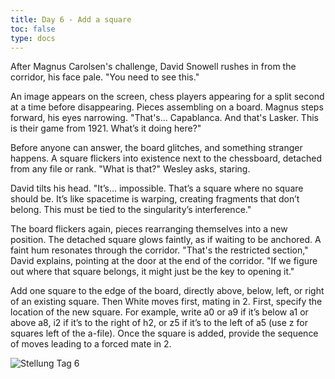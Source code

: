 ```yaml
---
title: Day 6 - Add a square
toc: false
type: docs
---
```



After Magnus Carolsen's challenge, David Snowell rushes in from the corridor, his face pale. "You need to see this."

An image appears on the screen, chess players appearing for a split second at a time before disappearing. Pieces assembling on a board. Magnus steps forward, his eyes narrowing. "That's... Capablanca. And that's Lasker. This is their game from 1921. What’s it doing here?"

Before anyone can answer, the board glitches, and something stranger happens. A square flickers into existence next to the chessboard, detached from any file or rank. "What is that?" Wesley asks, staring.

David tilts his head. "It’s... impossible. That’s a square where no square should be. It’s like spacetime is warping, creating fragments that don’t belong. This must be tied to the singularity’s interference."

The board flickers again, pieces rearranging themselves into a new position. The detached square glows faintly, as if waiting to be anchored. A faint hum resonates through the corridor. "That's the restricted section," David explains, pointing at the door at the end of the corridor. "If we figure out where that square belongs, it might just be the key to opening it."

Add one square to the edge of the board, directly above, below, left, or right of an existing square. Then White moves first, mating in 2. First, specify the location of the new square. For example, write a0 or a9 if it’s below a1 or above a8, i2 if it’s to the right of h2, or z5 if it’s to the left of a5 (use z for squares left of the a-file). Once the square is added, provide the sequence of moves leading to a forced mate in 2.


![Stellung Tag 6](/day6.jpg "3k2N1/5K2/8/8/5Q2/8/8/8 w - - 0 1")